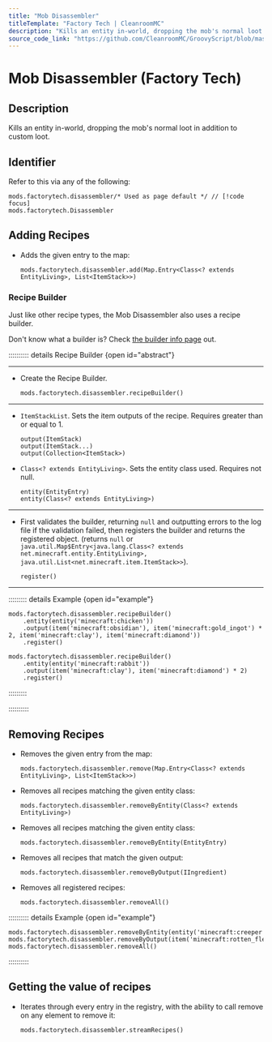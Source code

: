 ```yaml
---
title: "Mob Disassembler"
titleTemplate: "Factory Tech | CleanroomMC"
description: "Kills an entity in-world, dropping the mob's normal loot in addition to custom loot."
source_code_link: "https://github.com/CleanroomMC/GroovyScript/blob/master/src/main/java/com/cleanroommc/groovyscript/compat/mods/factorytech/Disassembler.java"
---
```


# Mob Disassembler (Factory Tech)

## Description

Kills an entity in-world, dropping the mob's normal loot in addition to custom loot.

## Identifier

Refer to this via any of the following:

```groovy:no-line-numbers {1}
mods.factorytech.disassembler/* Used as page default */ // [!code focus]
mods.factorytech.Disassembler
```


## Adding Recipes

- Adds the given entry to the map:

    ```groovy:no-line-numbers
    mods.factorytech.disassembler.add(Map.Entry<Class<? extends EntityLiving>, List<ItemStack>>)
    ```


### Recipe Builder

Just like other recipe types, the Mob Disassembler also uses a recipe builder.

Don't know what a builder is? Check [the builder info page](../../getting_started/builder.md) out.

:::::::::: details Recipe Builder {open id="abstract"}

---

- Create the Recipe Builder.

    ```groovy:no-line-numbers
    mods.factorytech.disassembler.recipeBuilder()
    ```

---

- `ItemStackList`. Sets the item outputs of the recipe. Requires greater than or equal to 1.

    ```groovy:no-line-numbers
    output(ItemStack)
    output(ItemStack...)
    output(Collection<ItemStack>)
    ```

- `Class<? extends EntityLiving>`. Sets the entity class used. Requires not null.

    ```groovy:no-line-numbers
    entity(EntityEntry)
    entity(Class<? extends EntityLiving>)
    ```

---

- First validates the builder, returning `null` and outputting errors to the log file if the validation failed, then registers the builder and returns the registered object. (returns `null` or `java.util.Map$Entry<java.lang.Class<? extends net.minecraft.entity.EntityLiving>, java.util.List<net.minecraft.item.ItemStack>>`).

    ```groovy:no-line-numbers
    register()
    ```

---

::::::::: details Example {open id="example"}
```groovy:no-line-numbers
mods.factorytech.disassembler.recipeBuilder()
    .entity(entity('minecraft:chicken'))
    .output(item('minecraft:obsidian'), item('minecraft:gold_ingot') * 2, item('minecraft:clay'), item('minecraft:diamond'))
    .register()

mods.factorytech.disassembler.recipeBuilder()
    .entity(entity('minecraft:rabbit'))
    .output(item('minecraft:clay'), item('minecraft:diamond') * 2)
    .register()
```

:::::::::

::::::::::

## Removing Recipes

- Removes the given entry from the map:

    ```groovy:no-line-numbers
    mods.factorytech.disassembler.remove(Map.Entry<Class<? extends EntityLiving>, List<ItemStack>>)
    ```

- Removes all recipes matching the given entity class:

    ```groovy:no-line-numbers
    mods.factorytech.disassembler.removeByEntity(Class<? extends EntityLiving>)
    ```

- Removes all recipes matching the given entity class:

    ```groovy:no-line-numbers
    mods.factorytech.disassembler.removeByEntity(EntityEntry)
    ```

- Removes all recipes that match the given output:

    ```groovy:no-line-numbers
    mods.factorytech.disassembler.removeByOutput(IIngredient)
    ```

- Removes all registered recipes:

    ```groovy:no-line-numbers
    mods.factorytech.disassembler.removeAll()
    ```

:::::::::: details Example {open id="example"}
```groovy:no-line-numbers
mods.factorytech.disassembler.removeByEntity(entity('minecraft:creeper'))
mods.factorytech.disassembler.removeByOutput(item('minecraft:rotten_flesh'))
mods.factorytech.disassembler.removeAll()
```

::::::::::

## Getting the value of recipes

- Iterates through every entry in the registry, with the ability to call remove on any element to remove it:

    ```groovy:no-line-numbers
    mods.factorytech.disassembler.streamRecipes()
    ```
